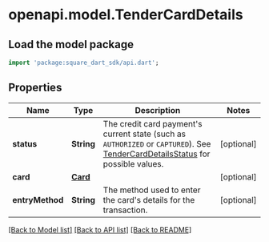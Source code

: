 # openapi.model.TenderCardDetails

## Load the model package
```dart
import 'package:square_dart_sdk/api.dart';
```

## Properties
Name | Type | Description | Notes
------------ | ------------- | ------------- | -------------
**status** | **String** | The credit card payment's current state (such as `AUTHORIZED` or `CAPTURED`). See [TenderCardDetailsStatus](https://developer.squareup.com/reference/square_2023-12-13/enums/TenderCardDetailsStatus) for possible values. | [optional] 
**card** | [**Card**](Card.md) |  | [optional] 
**entryMethod** | **String** | The method used to enter the card's details for the transaction. | [optional] 

[[Back to Model list]](../README.md#documentation-for-models) [[Back to API list]](../README.md#documentation-for-api-endpoints) [[Back to README]](../README.md)


